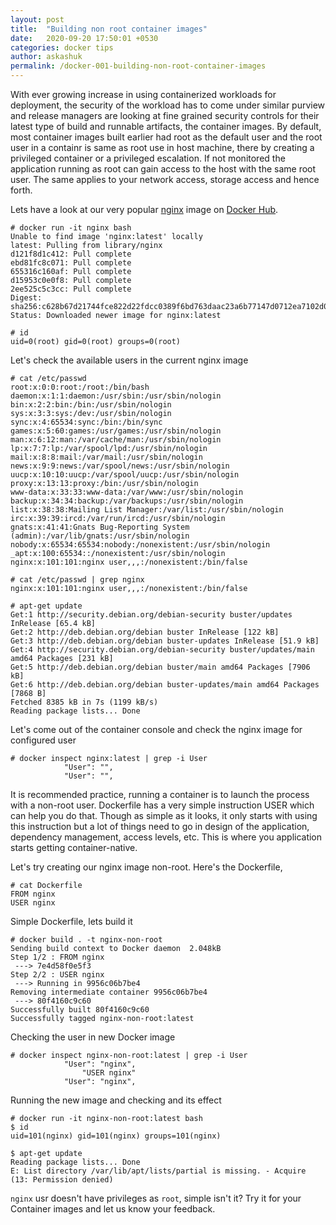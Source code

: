 ```yaml
---
layout: post
title:  "Building non root container images"
date:   2020-09-20 17:50:01 +0530
categories: docker tips
author: askashuk
permalink: /docker-001-building-non-root-container-images
---
```

With ever growing increase in using containerized workloads for deployment, the security of the workload has to come under similar purview and release managers are looking at fine grained security controls for their latest type of build and runnable artifacts, the container images. By default, most container images built earlier had root as the default user and the root user in a containr is same as root use in host machine, there by creating a privileged container or a privileged escalation. If not monitored the application running as root can gain access to the host with the same root user. The same applies to your network access, storage access and hence forth.

Lets have a look at our very popular [nginx][2] image on [Docker Hub][1].

```
# docker run -it nginx bash
Unable to find image 'nginx:latest' locally
latest: Pulling from library/nginx
d121f8d1c412: Pull complete
ebd81fc8c071: Pull complete
655316c160af: Pull complete
d15953c0e0f8: Pull complete
2ee525c5c3cc: Pull complete
Digest: sha256:c628b67d21744fce822d22fdcc0389f6bd763daac23a6b77147d0712ea7102d0
Status: Downloaded newer image for nginx:latest

# id
uid=0(root) gid=0(root) groups=0(root)
```
Let's check the available users in the current nginx image
```
# cat /etc/passwd
root:x:0:0:root:/root:/bin/bash
daemon:x:1:1:daemon:/usr/sbin:/usr/sbin/nologin
bin:x:2:2:bin:/bin:/usr/sbin/nologin
sys:x:3:3:sys:/dev:/usr/sbin/nologin
sync:x:4:65534:sync:/bin:/bin/sync
games:x:5:60:games:/usr/games:/usr/sbin/nologin
man:x:6:12:man:/var/cache/man:/usr/sbin/nologin
lp:x:7:7:lp:/var/spool/lpd:/usr/sbin/nologin
mail:x:8:8:mail:/var/mail:/usr/sbin/nologin
news:x:9:9:news:/var/spool/news:/usr/sbin/nologin
uucp:x:10:10:uucp:/var/spool/uucp:/usr/sbin/nologin
proxy:x:13:13:proxy:/bin:/usr/sbin/nologin
www-data:x:33:33:www-data:/var/www:/usr/sbin/nologin
backup:x:34:34:backup:/var/backups:/usr/sbin/nologin
list:x:38:38:Mailing List Manager:/var/list:/usr/sbin/nologin
irc:x:39:39:ircd:/var/run/ircd:/usr/sbin/nologin
gnats:x:41:41:Gnats Bug-Reporting System (admin):/var/lib/gnats:/usr/sbin/nologin
nobody:x:65534:65534:nobody:/nonexistent:/usr/sbin/nologin
_apt:x:100:65534::/nonexistent:/usr/sbin/nologin
nginx:x:101:101:nginx user,,,:/nonexistent:/bin/false

# cat /etc/passwd | grep nginx
nginx:x:101:101:nginx user,,,:/nonexistent:/bin/false

# apt-get update
Get:1 http://security.debian.org/debian-security buster/updates InRelease [65.4 kB]
Get:2 http://deb.debian.org/debian buster InRelease [122 kB]
Get:3 http://deb.debian.org/debian buster-updates InRelease [51.9 kB]
Get:4 http://security.debian.org/debian-security buster/updates/main amd64 Packages [231 kB]
Get:5 http://deb.debian.org/debian buster/main amd64 Packages [7906 kB]
Get:6 http://deb.debian.org/debian buster-updates/main amd64 Packages [7868 B]
Fetched 8385 kB in 7s (1199 kB/s)
Reading package lists... Done
```

Let's come out of the container console and check the nginx image for configured user
```
# docker inspect nginx:latest | grep -i User
            "User": "",
            "User": "",
```


It is recommended practice, running a container is to launch the process with a non-root user. Dockerfile has a very simple instruction USER which can help you do that. Though as simple as it looks, it only starts with using this instruction but a lot of things need to go in design of the application,  dependency management, access levels, etc. This is where you application starts getting container-native.

Let's try creating our nginx image non-root. Here's the Dockerfile,

```
# cat Dockerfile
FROM nginx
USER nginx
```
Simple Dockerfile, lets build it
```
# docker build . -t nginx-non-root
Sending build context to Docker daemon  2.048kB
Step 1/2 : FROM nginx
 ---> 7e4d58f0e5f3
Step 2/2 : USER nginx
 ---> Running in 9956c06b7be4
Removing intermediate container 9956c06b7be4
 ---> 80f4160c9c60
Successfully built 80f4160c9c60
Successfully tagged nginx-non-root:latest
```
Checking the user in new Docker image

```
# docker inspect nginx-non-root:latest | grep -i User
            "User": "nginx",
                "USER nginx"
            "User": "nginx",
```
Running the new image and checking and its effect
```
# docker run -it nginx-non-root:latest bash
$ id
uid=101(nginx) gid=101(nginx) groups=101(nginx)

$ apt-get update
Reading package lists... Done
E: List directory /var/lib/apt/lists/partial is missing. - Acquire (13: Permission denied)
```

`nginx` usr doesn't have privileges as `root`, simple isn't it? Try it for your Container images and let us know your feedback.

[1]: https://hub.docker.com/
[2]: https://hub.docker.com/_/nginx